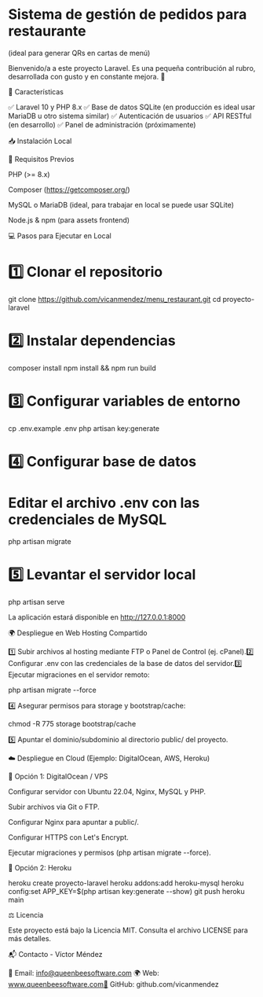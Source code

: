 <h1> Sistema de gestión de pedidos para restaurante </h1>
(ideal para generar QRs en cartas de menú)





Bienvenido/a a este proyecto Laravel. Es una pequeña contribución al rubro, desarrollada con gusto y en constante mejora. 🌱

📌 Características

✅ Laravel 10 y PHP 8.x
✅ Base de datos SQLite (en producción es ideal usar MariaDB u otro sistema similar)
✅ Autenticación de usuarios
✅ API RESTful (en desarrollo)
✅ Panel de administración (próximamente)

📥 Instalación Local

🔧 Requisitos Previos

PHP (>= 8.x)

Composer (https://getcomposer.org/)

MySQL o MariaDB (ideal, para trabajar en local se puede usar SQLite)

Node.js & npm (para assets frontend)

💻 Pasos para Ejecutar en Local

# 1️⃣ Clonar el repositorio
git clone https://github.com/vicanmendez/menu_restaurant.git
cd proyecto-laravel

# 2️⃣ Instalar dependencias 
composer install
npm install && npm run build

# 3️⃣ Configurar variables de entorno
cp .env.example .env
php artisan key:generate

# 4️⃣ Configurar base de datos
# Editar el archivo .env con las credenciales de MySQL
php artisan migrate

# 5️⃣ Levantar el servidor local
php artisan serve

La aplicación estará disponible en http://127.0.0.1:8000

🌍 Despliegue en Web Hosting Compartido

1️⃣ Subir archivos al hosting mediante FTP o Panel de Control (ej. cPanel).2️⃣ Configurar .env con las credenciales de la base de datos del servidor.3️⃣ Ejecutar migraciones en el servidor remoto:

php artisan migrate --force

4️⃣ Asegurar permisos para storage y bootstrap/cache:

chmod -R 775 storage bootstrap/cache

5️⃣ Apuntar el dominio/subdominio al directorio public/ del proyecto.

☁️ Despliegue en Cloud (Ejemplo: DigitalOcean, AWS, Heroku)

🔹 Opción 1: DigitalOcean / VPS

Configurar servidor con Ubuntu 22.04, Nginx, MySQL y PHP.

Subir archivos via Git o FTP.

Configurar Nginx para apuntar a public/.

Configurar HTTPS con Let's Encrypt.

Ejecutar migraciones y permisos (php artisan migrate --force).

🔹 Opción 2: Heroku

heroku create proyecto-laravel
heroku addons:add heroku-mysql
heroku config:set APP_KEY=$(php artisan key:generate --show)
git push heroku main

⚖️ Licencia

Este proyecto está bajo la Licencia MIT. Consulta el archivo LICENSE para más detalles.

📬 Contacto - Víctor Méndez

📧 Email: info@queenbeesoftware.com 🌍 Web: www.queenbeesoftware.com🐙 GitHub: github.com/vicanmendez
